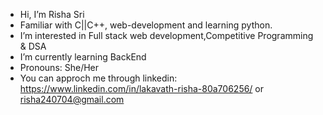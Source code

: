 -  Hi, I’m Risha Sri
-  Familiar with C||C++, web-development and learning python.
-  I’m interested in Full stack web development,Competitive Programming & DSA 
-  I’m currently learning BackEnd
-  Pronouns: She/Her
-  You can approch me through linkedin: https://www.linkedin.com/in/lakavath-risha-80a706256/ or
   risha240704@gmail.com

<!---
risha2004/risha2004 is a ✨ special ✨ repository because its `README.md` (this file) appears on your GitHub profile.
You can click the Preview link to take a look at your changes.
--->
